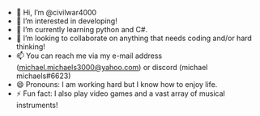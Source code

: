 - 👋 Hi, I’m @civilwar4000
- 👀 I’m interested in developing!
- 🌱 I’m currently learning python and C#.
- 💞️ I’m looking to collaborate on anything that needs coding and/or hard thinking!
- 📫 You can reach me via my e-mail address (michael.michaels3000@yahoo.com) or discord (michael michaels#6623)
- 😄 Pronouns: I am working hard but I know how to enjoy life.
- ⚡ Fun fact: I also play video games and a vast array of musical instruments!

<!---
civilwar4000/civilwar4000 is a ✨ special ✨ repository because its `README.md` (this file) appears on your GitHub profile.
You can click the Preview link to take a look at your changes.
--->
